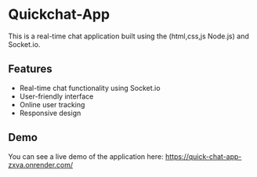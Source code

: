 # Quickchat-App
This is a real-time chat application built using the  (html,css,js Node.js) and Socket.io.

## Features

- Real-time chat functionality using Socket.io
- User-friendly interface
- Online user tracking
- Responsive design

## Demo

You can see a live demo of the application here: https://quick-chat-app-zxva.onrender.com/
